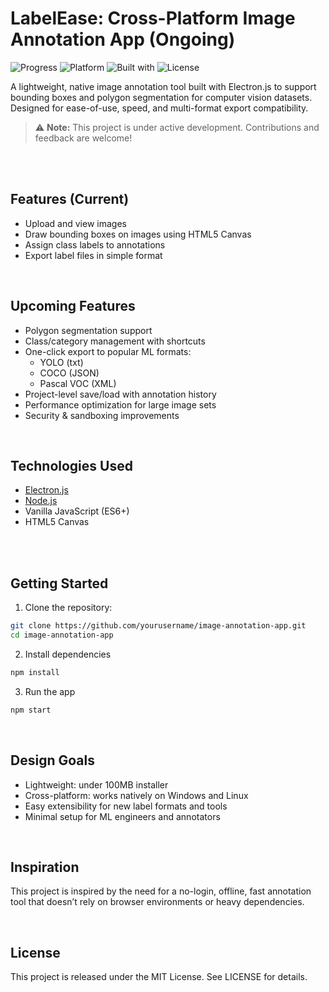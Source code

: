 # LabelEase: Cross-Platform Image Annotation App (Ongoing)

![Progress](https://img.shields.io/badge/progress-early%20stage-orange)
![Platform](https://img.shields.io/badge/platform-Windows%20%7C%20Linux-purple)
![Built with](https://img.shields.io/badge/built%20with-Electron.js-yellow)
![License](https://img.shields.io/badge/license-MIT-blue)


A lightweight, native image annotation tool built with Electron.js to support bounding boxes and polygon segmentation for computer vision datasets. Designed for ease-of-use, speed, and multi-format export compatibility.

> ⚠️ **Note:** This project is under active development. Contributions and feedback are welcome!

<br>
<br>




## Features (Current)

- Upload and view images
- Draw bounding boxes on images using HTML5 Canvas
-  Assign class labels to annotations
-  Export label files in simple format

<br>

## Upcoming Features

- Polygon segmentation support
- Class/category management with shortcuts
- One-click export to popular ML formats:
  - YOLO (txt)
  - COCO (JSON)
  - Pascal VOC (XML)
- Project-level save/load with annotation history
- Performance optimization for large image sets
- Security & sandboxing improvements

<br>

## Technologies Used

- [Electron.js](https://www.electronjs.org/)
- [Node.js](https://nodejs.org/)
- Vanilla JavaScript (ES6+)
- HTML5 Canvas

<br>
<br>

## Getting Started

1. Clone the repository:
  ```bash
  git clone https://github.com/yourusername/image-annotation-app.git
  cd image-annotation-app
  ```

2. Install dependencies
  ```bash
  npm install
  ```

3. Run the app
  ```bash
  npm start
  ```

<br>

## Design Goals
- Lightweight: under 100MB installer
- Cross-platform: works natively on Windows and Linux
- Easy extensibility for new label formats and tools
- Minimal setup for ML engineers and annotators

<bR>

## Inspiration
This project is inspired by the need for a no-login, offline, fast annotation tool that doesn’t rely on browser environments or heavy dependencies.

<br>

## License
This project is released under the MIT License. See LICENSE for details.

